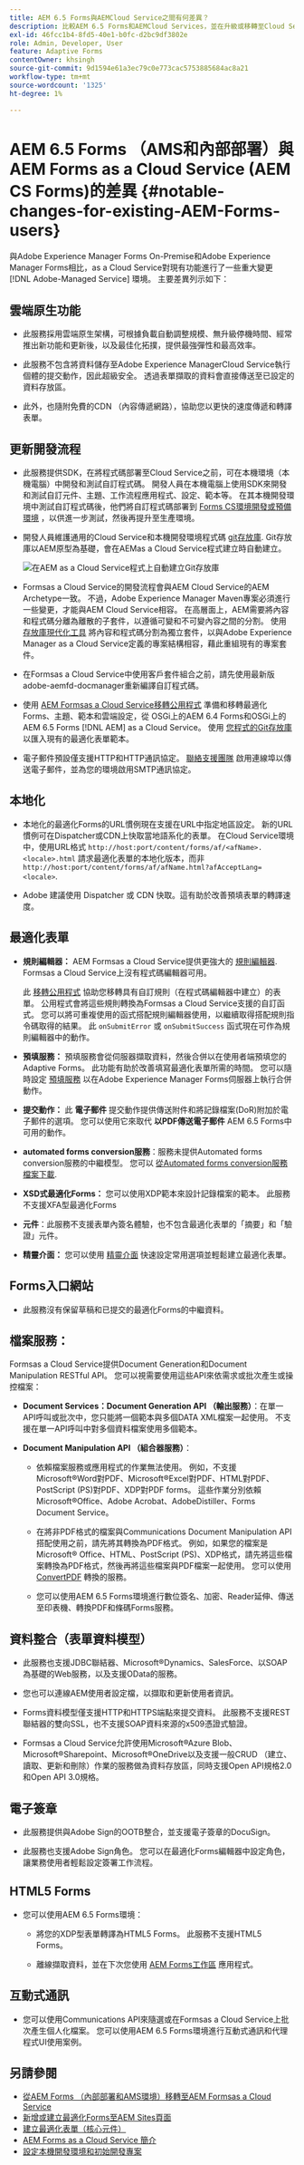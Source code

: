 ```yaml
---
title: AEM 6.5 Forms與AEMCloud Service之間有何差異？
description: 比較AEM 6.5 Forms和AEMCloud Services，並在升級或移轉至Cloud Service之前瞭解最顯著的變更。
exl-id: 46fcc1b4-8fd5-40e1-b0fc-d2bc9df3802e
role: Admin, Developer, User
feature: Adaptive Forms
contentOwner: khsingh
source-git-commit: 9d1594e61a3ec79c0e773cac5753885684ac8a21
workflow-type: tm+mt
source-wordcount: '1325'
ht-degree: 1%

---
```


# AEM 6.5 Forms （AMS和內部部署）與AEM Forms as a Cloud Service (AEM CS Forms)的差異 {#notable-changes-for-existing-AEM-Forms-users}

與Adobe Experience Manager Forms On-Premise和Adobe Experience Manager Forms相比，as a Cloud Service對現有功能進行了一些重大變更 [!DNL Adobe-Managed Service] 環境。 主要差異列示如下：

## 雲端原生功能

* 此服務採用雲端原生架構，可根據負載自動調整規模、無升級停機時間、經常推出新功能和更新後，以及最佳化拓撲，提供最強彈性和最高效率。

* 此服務不包含將資料儲存至Adobe Experience ManagerCloud Service執行個體的提交動作，因此超級安全。 透過表單擷取的資料會直接傳送至已設定的資料存放區。

* 此外，也隨附免費的CDN （內容傳遞網路），協助您以更快的速度傳遞和轉譯表單。


## 更新開發流程

* 此服務提供SDK，在將程式碼部署至Cloud Service之前，可在本機環境（本機電腦）中開發和測試自訂程式碼。 開發人員在本機電腦上使用SDK來開發和測試自訂元件、主題、工作流程應用程式、設定、範本等。 在其本機開發環境中測試自訂程式碼後，他們將自訂程式碼部署到 [Forms CS環境開發或預備環境](/help/implementing/cloud-manager/deploy-code.md) ，以供進一步測試，然後再提升至生產環境。

* 開發人員維護通用的Cloud Service和本機開發環境程式碼 [git存放庫](https://experienceleague.adobe.com/docs/experience-manager-cloud-service/content/implementing/using-cloud-manager/managing-code/cloud-manager-repositories.html). Git存放庫以AEM原型為基礎，會在AEMas a Cloud Service程式建立時自動建立。

  ![在AEM as a Cloud Service程式上自動建立Git存放庫](/help/forms/assets/git-repo-local-and-forms-cs.png)

* Formsas a Cloud Service的開發流程會與AEM Cloud Service的AEM Archetype一致。 不過，Adobe Experience Manager Maven專案必須進行一些變更，才能與AEM Cloud Service相容。 在高層面上，AEM需要將內容和程式碼分離為離散的子套件，以遵循可變和不可變內容之間的分割。 使用 [存放庫現代化工具](https://experienceleague.adobe.com/docs/experience-manager-cloud-service/moving/refactoring-tools/repo-modernizer.html) 將內容和程式碼分割為獨立套件，以與Adobe Experience Manager as a Cloud Service定義的專案結構相容，藉此重組現有的專案套件。

* 在Formsas a Cloud Service中使用客戶套件組合之前，請先使用最新版adobe-aemfd-docmanager重新編譯自訂程式碼。

* 使用 [AEM Formsas a Cloud Service移轉公用程式](/help/forms/migrate-to-forms-as-a-cloud-service.md) 準備和移轉最適化Forms、主題、範本和雲端設定，從 <!-- AEM 6.3 Forms--> OSGi上的AEM 6.4 Forms和OSGi上的AEM 6.5 Forms [!DNL AEM] as a Cloud Service。 使用 [您程式的Git存放庫](/help/implementing/cloud-manager/managing-code/cloud-manager-repositories.md) 以匯入現有的最適化表單範本。

* 電子郵件預設僅支援HTTP和HTTP通訊協定。 [聯絡支援團隊](https://experienceleague.adobe.com/docs/experience-manager-cloud-service/implementing/developing/development-guidelines.html#sending-email) 啟用連線埠以傳送電子郵件，並為您的環境啟用SMTP通訊協定。

## 本地化

* 本地化的最適化Forms的URL慣例現在支援在URL中指定地區設定。 新的URL慣例可在Dispatcher或CDN上快取當地語系化的表單。 在Cloud Service環境中，使用URL格式 `http://host:port/content/forms/af/<afName>.<locale>.html` 請求最適化表單的本地化版本，而非 `http://host:port/content/forms/af/afName.html?afAcceptLang=<locale>`.

* Adobe 建議使用 Dispatcher 或 CDN 快取。這有助於改善預填表單的轉譯速度。


## 最適化表單

* **規則編輯器：** AEM Formsas a Cloud Service提供更強大的 [規則編輯器](rule-editor.md#visual-rule-editor). Formsas a Cloud Service上沒有程式碼編輯器可用。

  此 [移轉公用程式](/help/forms/migrate-to-forms-as-a-cloud-service.md) 協助您移轉具有自訂規則（在程式碼編輯器中建立）的表單。 公用程式會將這些規則轉換為Formsas a Cloud Service支援的自訂函式。 您可以將可重複使用的函式搭配規則編輯器使用，以繼續取得搭配規則指令碼取得的結果。 此 `onSubmitError` 或 `onSubmitSuccess` 函式現在可作為規則編輯器中的動作。

<!--* **Prefill Service:** By default, the prefill service merges data with an Adaptive Form at client as opposed to merging data on Server in AEM 6.5 Forms. The feature helps improve the time required to prefill an Adaptive Form. You can always configure to run the merge action on the Adobe Experience Manager Forms Server.-->

* **預填服務：** 預填服務會從伺服器擷取資料，然後合併以在使用者端預填您的Adaptive Forms。 此功能有助於改善填寫最適化表單所需的時間。 您可以隨時設定 [預填服務](https://experienceleague.adobe.com/docs/experience-manager-learn/forms/adaptive-forms/prefill-service-adaptive-forms-article-use.html) 以在Adobe Experience Manager Forms伺服器上執行合併動作。

* **提交動作：** 此 **電子郵件** 提交動作提供傳送附件和將記錄檔案(DoR)附加於電子郵件的選項。 您可以使用它來取代 **以PDF傳送電子郵件** AEM 6.5 Forms中可用的動作。

* **automated forms conversion服務**：服務未提供Automated forms conversion服務的中繼模型。 您可以 [從Automated forms conversion服務檔案下載](https://experienceleague.adobe.com/docs/aem-forms-automated-conversion-service/using/extending-the-default-meta-model.html?lang=en#default-meta-model).

* **XSD式最適化Forms：** 您可以使用XDP範本來設計記錄檔案的範本。 此服務不支援XFA型最適化Forms

* **元件**：此服務不支援表單內簽名體驗，也不包含最適化表單的「摘要」和「驗證」元件。

* **精靈介面：** 您可以使用 [精靈介面](/help/forms/creating-adaptive-form-core-components.md) 快速設定常用選項並輕鬆建立最適化表單。

## Forms入口網站

* 此服務沒有保留草稿和已提交的最適化Forms的中繼資料。

## 檔案服務：

Formsas a Cloud Service提供Document Generation和Document Manipulation RESTful API。 您可以視需要使用這些API來依需求或批次產生或操控檔案：

* **Document Services：Document Generation API （輸出服務）**：在單一API呼叫或批次中，您只能將一個範本與多個DATA XML檔案一起使用。 不支援在單一API呼叫中對多個資料檔案使用多個範本。

* **Document Manipulation API （組合器服務）**：

   * 依賴檔案服務或應用程式的作業無法使用。 例如，不支援Microsoft®Word對PDF、Microsoft®Excel對PDF、HTML對PDF、PostScript (PS)對PDF、XDP對PDF forms。 這些作業分別依賴Microsoft®Office、Adobe Acrobat、AdobeDistiller、Forms Document Service。

   * 在將非PDF格式的檔案與Communications Document Manipulation API搭配使用之前，請先將其轉換為PDF格式。 例如，如果您的檔案是Microsoft® Office、HTML、PostScript (PS)、XDP格式，請先將這些檔案轉換為PDF格式，然後再將這些檔案與PDF檔案一起使用。 您可以使用 [ConvertPDF](https://experienceleague.adobe.com/docs/experience-manager-65/forms/use-document-services/using-convertpdf-service.html) 轉換的服務。

   * 您可以使用AEM 6.5 Forms環境進行數位簽名、加密、Reader延伸、傳送至印表機、轉換PDF和條碼Forms服務。


## 資料整合（表單資料模型）

* 此服務也支援JDBC聯結器、Microsoft®Dynamics、SalesForce、以SOAP為基礎的Web服務，以及支援OData的服務。

* 您也可以連線AEM使用者設定檔，以擷取和更新使用者資訊。

* Forms資料模型僅支援HTTP和HTTPS端點來提交資料。 此服務不支援REST聯結器的雙向SSL，也不支援SOAP資料來源的x509憑證式驗證。

* Formsas a Cloud Service允許使用Microsoft®Azure Blob、Microsoft®Sharepoint、Microsoft®OneDrive以及支援一般CRUD （建立、讀取、更新和刪除）作業的服務做為資料存放區，同時支援Open API規格2.0和Open API 3.0規格。


## 電子簽章

* 此服務提供與Adobe Sign的OOTB整合，並支援電子簽章的DocuSign。

* 此服務也支援Adobe Sign角色。 您可以在最適化Forms編輯器中設定角色，讓業務使用者輕鬆設定簽署工作流程。


## HTML5 Forms

* 您可以使用AEM 6.5 Forms環境：

   * 將您的XDP型表單轉譯為HTML5 Forms。 此服務不支援HTML5 Forms。

   * 離線擷取資料，並在下次您使用 [AEM Forms工作區](https://experienceleague.adobe.com/docs/experience-manager-65/forms/use-aem-forms-workspace/introduction-html-workspace.html) 應用程式。

## 互動式通訊

* 您可以使用Communications API來隨選或在Formsas a Cloud Service上批次產生個人化檔案。 您可以使用AEM 6.5 Forms環境進行互動式通訊和代理程式UI使用案例。

## 另請參閱

* [從AEM Forms （內部部署和AMS環境）移轉至AEM Formsas a Cloud Service](/help/forms/migrate-to-forms-as-a-cloud-service.md)
* [新增或建立最適化Forms至AEM Sites頁面](/help/forms/create-or-add-an-adaptive-form-to-aem-sites-page.md)
* [建立最適化表單（核心元件）](/help/forms/creating-adaptive-form-core-components.md)
* [AEM Forms as a Cloud Service 簡介](/help/forms/home.md)
* [設定本機開發環境和初始開發專案](/help/forms/setup-local-development-environment.md)


<!--

## Additional Information

* [Introduction to AEM Forms as a Cloud Service](/help/forms/home.md)
* [Set up a local development environment and initial development project](/help/forms/setup-local-development-environment.md)

-->
